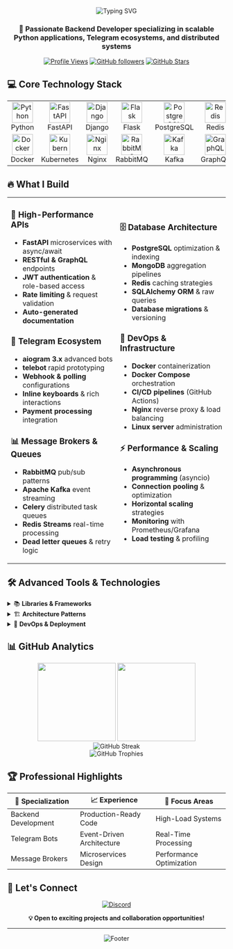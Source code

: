 <div align="center">
  <img src="https://readme-typing-svg.herokuapp.com?font=Fira+Code&size=32&duration=2800&pause=2000&color=A9FEF7&center=true&vCenter=true&width=940&lines=Hey!+I'm+a+Backend+Developer+%F0%9F%91%8B;Python+%7C+FastAPI+%7C+Telegram+Bots;Message+Brokers+%7C+Microservices+%7C+High+Load" alt="Typing SVG" />
</div>

<h3 align="center">🚀 Passionate Backend Developer specializing in scalable Python applications, Telegram ecosystems, and distributed systems</h3>

<div align="center">
  
  [![Profile Views](https://komarev.com/ghpvc/?username=KirtVik&color=blueviolet&style=flat-square&label=Profile+Views)](https://github.com/KirtVik)
  [![GitHub followers](https://img.shields.io/github/followers/KirtVik?label=Follow&style=social)](https://github.com/KirtVik)
  [![GitHub Stars](https://img.shields.io/github/stars/KirtVik?affiliations=OWNER%2CCOLLABORATOR&style=social&label=GitHub%20Stars)](https://github.com/KirtVik)
  
</div>

## 💻 Core Technology Stack

<table>
<tr>
  <td align="center" width="96">
    <img src="https://skillicons.dev/icons?i=python" width="48" height="48" alt="Python" />
    <br>Python
  </td>
  <td align="center" width="96">
    <img src="https://skillicons.dev/icons?i=fastapi" width="48" height="48" alt="FastAPI" />
    <br>FastAPI
  </td>
  <td align="center" width="96">
    <img src="https://skillicons.dev/icons?i=django" width="48" height="48" alt="Django" />
    <br>Django
  </td>
  <td align="center" width="96">
    <img src="https://skillicons.dev/icons?i=flask" width="48" height="48" alt="Flask" />
    <br>Flask
  </td>
  <td align="center" width="96">
    <img src="https://skillicons.dev/icons?i=postgresql" width="48" height="48" alt="PostgreSQL" />
    <br>PostgreSQL
  </td>
  <td align="center" width="96">
    <img src="https://skillicons.dev/icons?i=redis" width="48" height="48" alt="Redis" />
    <br>Redis
  </td>
  <td align="center" width="96">
    <img src="https://skillicons.dev/icons?i=mongodb" width="48" height="48" alt="MongoDB" />
    <br>MongoDB
  </td>
  <td align="center" width="96">
    <img src="https://skillicons.dev/icons?i=mysql" width="48" height="48" alt="MySQL" />
    <br>MySQL
  </td>
</tr>
<tr>
  <td align="center" width="96">
    <img src="https://skillicons.dev/icons?i=docker" width="48" height="48" alt="Docker" />
    <br>Docker
  </td>
  <td align="center" width="96">
    <img src="https://skillicons.dev/icons?i=kubernetes" width="48" height="48" alt="Kubernetes" />
    <br>Kubernetes
  </td>
  <td align="center" width="96">
    <img src="https://skillicons.dev/icons?i=nginx" width="48" height="48" alt="Nginx" />
    <br>Nginx
  </td>
  <td align="center" width="96">
    <img src="https://skillicons.dev/icons?i=rabbitmq" width="48" height="48" alt="RabbitMQ" />
    <br>RabbitMQ
  </td>
  <td align="center" width="96">
    <img src="https://skillicons.dev/icons?i=kafka" width="48" height="48" alt="Kafka" />
    <br>Kafka
  </td>
  <td align="center" width="96">
    <img src="https://skillicons.dev/icons?i=graphql" width="48" height="48" alt="GraphQL" />
    <br>GraphQL
  </td>
  <td align="center" width="96">
    <img src="https://skillicons.dev/icons?i=linux" width="48" height="48" alt="Linux" />
    <br>Linux
  </td>
  <td align="center" width="96">
    <img src="https://skillicons.dev/icons?i=git" width="48" height="48" alt="Git" />
    <br>Git
  </td>
</tr>
</table>

## 🔥 What I Build

<div align="center">
<table>
<tr>
<td width="50%">

### 🚀 **High-Performance APIs**
- **FastAPI** microservices with async/await
- **RESTful & GraphQL** endpoints
- **JWT authentication** & role-based access
- **Rate limiting** & request validation
- **Auto-generated documentation**

### 🤖 **Telegram Ecosystem**
- **aiogram 3.x** advanced bots
- **telebot** rapid prototyping
- **Webhook & polling** configurations
- **Inline keyboards** & rich interactions
- **Payment processing** integration

### 📊 **Message Brokers & Queues**
- **RabbitMQ** pub/sub patterns
- **Apache Kafka** event streaming
- **Celery** distributed task queues
- **Redis Streams** real-time processing
- **Dead letter queues** & retry logic

</td>
<td width="50%">

### 🗄️ **Database Architecture**
- **PostgreSQL** optimization & indexing
- **MongoDB** aggregation pipelines
- **Redis** caching strategies
- **SQLAlchemy ORM** & raw queries
- **Database migrations** & versioning

### 🐳 **DevOps & Infrastructure**
- **Docker** containerization
- **Docker Compose** orchestration
- **CI/CD pipelines** (GitHub Actions)
- **Nginx** reverse proxy & load balancing
- **Linux server** administration

### ⚡ **Performance & Scaling**
- **Asynchronous programming** (asyncio)
- **Connection pooling** & optimization
- **Horizontal scaling** strategies
- **Monitoring** with Prometheus/Grafana
- **Load testing** & profiling

</td>
</tr>
</table>
</div>

## 🛠️ Advanced Tools & Technologies

<details>
<summary>📚 <b>Libraries & Frameworks</b></summary>

```python
# Web Frameworks
fastapi, django, flask, aiohttp, starlette

# Telegram Libraries
aiogram, telebot, python-telegram-bot

# Database & ORM
sqlalchemy, alembic, asyncpg, motor, redis-py

# Message Brokers
pika, aiokafka, celery, dramatiq

# Testing & Quality
pytest, pytest-asyncio, black, flake8, mypy

# Monitoring & Logging
structlog, sentry-sdk, prometheus-client
```

</details>

<details>
<summary>🏗️ <b>Architecture Patterns</b></summary>

- **🔷 Microservices Architecture**
- **🔄 Event-Driven Architecture**
- **📋 Repository Pattern**
- **🏭 Factory Pattern**
- **🎯 Dependency Injection**
- **🧅 Clean Architecture**
- **📐 Domain-Driven Design**

</details>

<details>
<summary>🔧 <b>DevOps & Deployment</b></summary>

```yaml
# Containerization
- Docker & Docker Compose
- Multi-stage builds
- Health checks & monitoring

# CI/CD
- GitHub Actions
- Automated testing
- Code quality checks

# Infrastructure
- Nginx configuration
- SSL/TLS setup
- Environment management
```

</details>

## 📊 GitHub Analytics

<div align="center">
  <img height="180em" src="https://github-readme-stats-eight-theta.vercel.app/api?username=KirtVik&show_icons=true&theme=algolia&include_all_commits=true&count_private=true"/>
  <img height="180em" src="https://github-readme-stats-eight-theta.vercel.app/api/top-langs/?username=KirtVik&layout=compact&langs_count=8&theme=algolia"/>
</div>

<div align="center">
  <img src="https://github-readme-streak-stats.herokuapp.com/?user=KirtVik&theme=algolia&hide_border=true" alt="GitHub Streak"/>
</div>

<div align="center">
  <img src="https://github-profile-trophy.vercel.app/?username=KirtVik&theme=algolia&no-frame=true&margin-w=15&margin-h=15&column=7" alt="GitHub Trophies"/>
</div>

## 🏆 Professional Highlights

<div align="center">

| 🎯 **Specialization** | 📈 **Experience** | 🚀 **Focus Areas** |
|----------------------|-------------------|-------------------|
| Backend Development | Production-Ready Code | High-Load Systems |
| Telegram Bots | Event-Driven Architecture | Real-Time Processing |
| Message Brokers | Microservices Design | Performance Optimization |

</div>

## 🤝 Let's Connect

<div align="center">

[![Discord](https://img.shields.io/badge/iloveyour-7289DA?style=for-the-badge&logo=discord&logoColor=white)](https://discord.com/users/iloveyour)

**💡 Open to exciting projects and collaboration opportunities!**

</div>


---

<div align="center">
  <img src="https://capsule-render.vercel.app/api?type=waving&color=gradient&height=100&section=footer&animation=fadeIn&fontAlignY=65&descAlignY=87&descAlign=50" alt="Footer"/>
</div>
